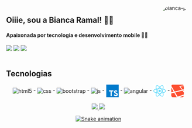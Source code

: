  <img align="right" alt="bianca-pic" height="150" style="border-radius:50px;" src="https://raw.githubusercontent.com/biancaramal/biancaramal/output/avatar.png">
 
## Oiiie, sou a Bianca Ramal! 👩‍💻
#### Apaixonada por tecnologia e desenvolvimento mobile 🤩🚀
<div style="display: inline_block">
  <a href="https://linkedin.com/in/bianca-ramal" target="_blank"><img src="https://img.shields.io/badge/-LinkedIn-%230077B5?style=for-the-badge&logo=linkedin&logoColor=white" target="_blank"></a> 
  <a href="https://instagram.com/biancaramal_" target="_blank"><img src="https://img.shields.io/badge/-Instagram-%23E4405F?style=for-the-badge&logo=instagram&logoColor=white" target="_blank"></a>
  <a href = "mailto:biancasramal@gmail.com"><img src="https://img.shields.io/badge/-Gmail-%23333?style=for-the-badge&logo=gmail&logoColor=white" target="_blank"></a>
</div><br>

##
## Tecnologias
<div align="center">
    <img align="center" alt="html5" src="https://icongr.am/devicon/html5-original.svg?size=35&color=currentColor" /> -
    <img align="center" alt="css" src="https://icongr.am/devicon/css3-original.svg?size=35&color=currentColor" /> -
    <img align="center" alt="bootstrap" src="https://icongr.am/devicon/bootstrap-plain.svg?size=35&&color=563d7c" /> -
    <img align="center" alt="js" src="https://icongr.am/devicon/javascript-original.svg?size=35&color=currentColor" /> -
    <img align="center" alt="ts" width="35" src="https://raw.githubusercontent.com/devicons/devicon/master/icons/typescript/typescript-plain.svg"> -
    <img align="center" alt="angular" src="https://icongr.am/devicon/angularjs-original.svg?size=35&color=currentColor" /> -
    <img align="center" alt="react" width="35" src="https://raw.githubusercontent.com/devicons/devicon/master/icons/react/react-original.svg"> -
    <img align="center" alt="laravel" width="35" src="https://raw.githubusercontent.com/devicons/devicon/master/icons/laravel/laravel-plain.svg" />
<!--   <img align="center" alt="html5" src="https://img.shields.io/badge/HTML5-E34F26?style=for-the-badge&logo=html5&logoColor=white" />
  <img align="center" alt="css" src="https://img.shields.io/badge/CSS3-1572B6?style=for-the-badge&logo=css3&logoColor=white" />
  <img align="center" alt="bootstrap" src="https://img.shields.io/badge/Bootstrap-563D7C?style=for-the-badge&logo=bootstrap&logoColor=white" />
  <img align="center" alt="js" src="https://img.shields.io/badge/JavaScript-F7DF1E?style=for-the-badge&logo=javascript&logoColor=black" />
  <img align="center" alt="ts" src="https://img.shields.io/badge/TypeScript-007ACC?style=for-the-badge&logo=typescript&logoColor=white" />
  <img align="center" alt="angular" src="https://img.shields.io/badge/Angular-DD0031?style=for-the-badge&logo=angular&logoColor=white" />
  <img align="center" alt="react-native" src="https://img.shields.io/badge/React_Native-20232A?style=for-the-badge&logo=react&logoColor=61DAFB" />
  <img align="center" alt="laravel" src="https://img.shields.io/badge/Laravel-FF2D20?style=for-the-badge&logo=laravel&logoColor=white" /> -->
</div><br>
 
<div align="center">
 <a href="https://github.com/biancaramal">
  <img height="160em" src="https://github-readme-stats.vercel.app/api?username=biancaramal&show_icons=true&theme=dracula&include_all_commits=true&count_private=true"/>
  <img height="160em" src="https://github-readme-stats.vercel.app/api/top-langs/?username=biancaramal&layout=compact&langs_count=7&theme=dracula"/>
   
  ![Snake animation](https://github.com/biancaramal/biancaramal/blob/output/github-contribution-grid-snake.svg)
 
</div>
